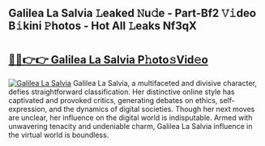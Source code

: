 ## Galilea La Salvia 𝙻eaked 𝙽u𝚍e - Part-Bf2 𝚅𝚒deo B𝚒kini 𝙿hotos - Hot All 𝙻eaks Nf3qX

# <h2><a href="http://ld3sny.urlbe.top/?page=Galilea+La+Salvia">🔗🔗👉👉 Galilea La Salvia P𝚑oto𝚜Vid𝚎o</a></h2>

[![Galilea La Salvia](https://i.imgur.com/eBuTRDB.gif)](http://ld3sny.urlbe.top/?page=Galilea+La+Salvia)
Galilea La Salvia, a multifaceted and divisive character, defies straightforward classification. Her distinctive online style has captivated and provoked critics, generating debates on ethics, self-expression, and the dynamics of digital societies. Though her next moves are unclear, her influence on the digital world is indisputable. Armed with unwavering tenacity and undeniable charm, Galilea La Salvia influence in the virtual world is boundless.
